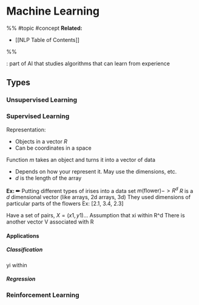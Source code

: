 # Machine Learning
%%
#topic
#concept
**Related:**
-  [[NLP Table of Contents]]

%%

: part of AI that studies algorithms that can learn from experience

## Types

### Unsupervised Learning

### Supervised Learning
Representation:
- Objects in a vector $R$
- Can be coordinates in a space

Function $m$ takes an object and turns it into a vector of data
- Depends on how your represent it. May use the dimensions, etc. 
- $d$ is the length of the array

**Ex: ✏**  Putting different types of irises into a data set
$m(\text{flower}) -> R^d$
$R$ is a $d$ dimensional vector (like arrays, 2d arrays, 3d)
They used dimensions of particular parts of the flowers 
Ex: \[2.1, 3.4, 2.3]



Have a set of pairs, $X = {(x1, y1)...}$
Assumption that xi within R^d
There is another vector V associated with R

#### Applications
##### Classification
yi within 
##### Regression

### Reinforcement Learning